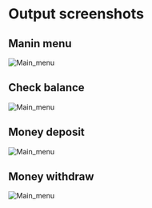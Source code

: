 # Output screenshots

## Manin menu
![Main_menu](https://user-images.githubusercontent.com/98832647/153702612-e30c9b36-7eb8-419e-8369-ee3015abf918.png)

## Check balance
![Main_menu](https://user-images.githubusercontent.com/98832647/153702624-40d33985-04e5-4e14-bad0-a627ea6ec108.png)

## Money deposit
![Main_menu](https://user-images.githubusercontent.com/98832647/153702648-9cefabfa-48bd-470d-9601-51f91dcea8f2.png)

## Money withdraw
![Main_menu](https://user-images.githubusercontent.com/98832647/153702693-4b322a6e-b2f0-4175-9e8a-5b1eb03f5898.png)


